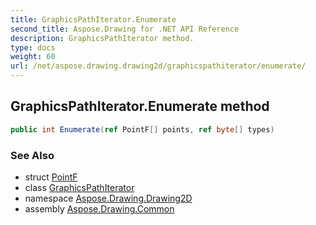```yaml
---
title: GraphicsPathIterator.Enumerate
second_title: Aspose.Drawing for .NET API Reference
description: GraphicsPathIterator method. 
type: docs
weight: 60
url: /net/aspose.drawing.drawing2d/graphicspathiterator/enumerate/
---
```

## GraphicsPathIterator.Enumerate method

```csharp
public int Enumerate(ref PointF[] points, ref byte[] types)
```

### See Also

* struct [PointF](../../../aspose.drawing/pointf/)
* class [GraphicsPathIterator](../)
* namespace [Aspose.Drawing.Drawing2D](../../graphicspathiterator/)
* assembly [Aspose.Drawing.Common](../../../)


